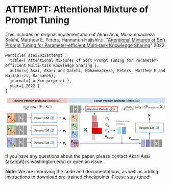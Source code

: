 # ATTEMPT: Attentional Mixture of Prompt Tuning

This includes an original implementation of Akari Asai, Mohammadreza Salehi, Matthew E. Peters, Hannaneh Hajishirzi. "[Attentional Mixtures of Soft Prompt Tuning for Parameter-efficient Multi-task Knowledge Sharing](https://homes.cs.washington.edu/~akari/papers/attempt_preprint.pdf)" 2022.

```
@article{ asai2022attempt ,
  title={ Attentional Mixtures of Soft Prompt Tuning for Parameter-efficient Multi-task Knowledge Sharing },
  author={ Asai, Akari and Salehi, Mohammadreza, Peters, Matthew E and Hajishirzi, Hannaneh},
  journal={ arXiv preprint },
  year={ 2022 }
}
```

![attempt_overview](img/attempt_overview.png)

If you have any questions about the paper, please contact Akari Asai (akari[at]cs.washington.edu) or open an issue. 

**Note**: We are improving the code and documentations, as well as adding instructions to download pre-trained checkpoints. Please stay tuned!

